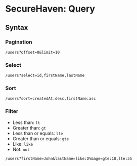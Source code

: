 # SecureHaven: Query


## Syntax


### Pagination

```
/users?offset=0&limit=10
```

### Select

```
/users?select=id,firstName,lastName
```

### Sort

```
/users?sort=createdAt:desc,firstName:asc
```

### Filter

- Less than: `lt`
- Greater than: `gt`
- Less than or equals: `lte`
- Greater than or equals: `gte`
- Like: `like`
- Not: `not`

```
/users?firstName=John&lastName=like:D%&age=gte:18,lte:35
```

